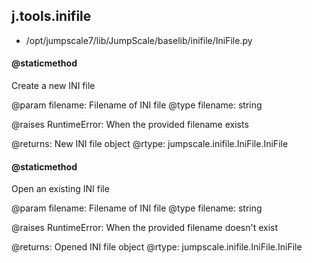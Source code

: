 ## j.tools.inifile

- /opt/jumpscale7/lib/JumpScale/baselib/inifile/IniFile.py

#### @staticmethod 

Create a new INI file

@param filename: Filename of INI file
@type filename: string

@raises RuntimeError: When the provided filename exists

@returns: New INI file object
@rtype: jumpscale.inifile.IniFile.IniFile

#### @staticmethod 

Open an existing INI file

@param filename: Filename of INI file
@type filename: string

@raises RuntimeError: When the provided filename doesn't exist

@returns: Opened INI file object
@rtype: jumpscale.inifile.IniFile.IniFile

